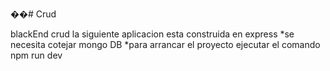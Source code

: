 ��# Crud

blackEnd crud
la siguiente aplicacion esta construida en express 
*se necesita cotejar mongo DB
*para arrancar el proyecto  ejecutar el comando npm run dev
